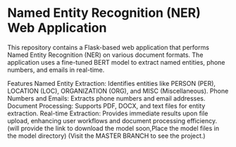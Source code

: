 
# Named Entity Recognition (NER) Web Application

This repository contains a Flask-based web application that performs Named Entity Recognition (NER) on various document formats. The application uses a fine-tuned BERT model to extract named entities, phone numbers, and emails in real-time.

Features
Named Entity Extraction: Identifies entities like PERSON (PER), LOCATION (LOC), ORGANIZATION (ORG), and MISC (Miscellaneous).
Phone Numbers and Emails: Extracts phone numbers and email addresses.
Document Processing: Supports PDF, DOCX, and text files for entity extraction.
Real-time Extraction: Provides immediate results upon file upload, enhancing user workflows and document processing efficiency.
(will provide the link to download the model soon,Place the model files in the model directory)
(Visit the MASTER BRANCH to see the project.)
